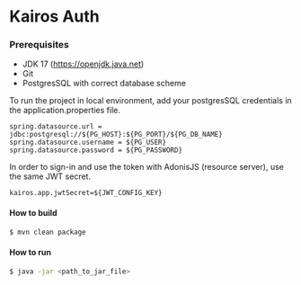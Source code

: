 # Kairos Auth

### Prerequisites
- JDK 17 (https://openjdk.java.net)
- Git
- PostgresSQL with correct database scheme

To run the project in local environment, add your postgresSQL credentials in the application.properties file.
```
spring.datasource.url = jdbc:postgresql://${PG_HOST}:${PG_PORT}/${PG_DB_NAME}
spring.datasource.username = ${PG_USER}
spring.datasource.password = ${PG_PASSWORD}
```

In order to sign-in and use the token with AdonisJS (resource server), use the same JWT secret.
```
kairos.app.jwtSecret=${JWT_CONFIG_KEY}
```


#### How to build 
```bash
$ mvn clean package
```

#### How to run
```bash
$ java -jar <path_to_jar_file>
```
